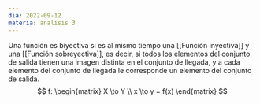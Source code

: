 ```yaml
---
dia: 2022-09-12
materia: analisis 3
---
```

Una función es biyectiva si es al mismo tiempo una [[Función inyectiva]] y una [[Función sobreyectiva]], es decir, si todos los elementos del conjunto de salida tienen una imagen distinta en el conjunto de llegada, y a cada elemento del conjunto de llegada le corresponde un elemento del conjunto de salida.
$$ f: \begin{matrix} 
X \to Y \\
x \to y = f(x)
\end{matrix} $$

